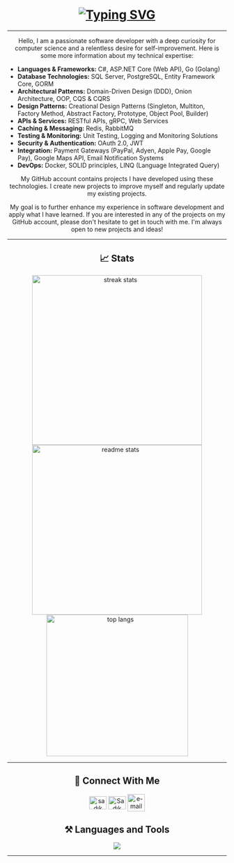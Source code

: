 
<h1 align="center">
    <a href="https://git.io/typing-svg"><img src="https://readme-typing-svg.herokuapp.com?font=Fira+Code&pause=1000&color=2CACF7&center=do%C4%9Fru&vCenter=do%C4%9Fru&repeat=do%C4%9Fru&width=345&height=35&lines=Hello!+%F0%9F%91%8B+I'm+Sad%C4%B1k+S%C3%BCnb%C3%BCl!" alt="Typing SVG" /></a>
</h1>

<hr/>
<div align="center">
    <p>Hello, I am a passionate software developer with a deep curiosity for computer science and a relentless desire for self-improvement. Here is some more information about my technical expertise:</p>
    <ul align="left">
        <li><strong>Languages & Frameworks:</strong> C#, ASP.NET Core (Web API), Go (Golang)</li>
        <li><strong>Database Technologies:</strong> SQL Server, PostgreSQL, Entity Framework Core, GORM</li>
        <li><strong>Architectural Patterns:</strong> Domain-Driven Design (DDD), Onion Architecture, OOP, CQS & CQRS</li>
        <li><strong>Design Patterns:</strong> Creational Design Patterns (Singleton, Multiton, Factory Method, Abstract Factory, Prototype, Object Pool, Builder)</li>
        <li><strong>APIs & Services:</strong> RESTful APIs, gRPC, Web Services</li>
        <li><strong>Caching & Messaging:</strong> Redis, RabbitMQ</li>
        <li><strong>Testing & Monitoring:</strong> Unit Testing, Logging and Monitoring Solutions</li>
        <li><strong>Security & Authentication:</strong> OAuth 2.0, JWT</li>
        <li><strong>Integration:</strong> Payment Gateways (PayPal, Adyen, Apple Pay, Google Pay), Google Maps API, Email Notification Systems</li>
        <li><strong>DevOps:</strong> Docker, SOLID principles, LINQ (Language Integrated Query)</li>
    </ul>
    <p>My GitHub account contains projects I have developed using these technologies. I create new projects to improve myself and regularly update my existing projects.</p>
    <p>My goal is to further enhance my experience in software development and apply what I have learned. If you are interested in any of the projects on my GitHub account, please don't hesitate to get in touch with me. I'm always open to new projects and ideas!</p>
</div>



<hr/>

<h2 align="center">📈 Stats </h2>

<div align=center>
  <img width=390 src="https://streak-stats.demolab.com/?user=SadikSunbul&count_private=true&theme=react&border_radius=10" alt="streak stats"/>
  <img width=390 src="https://github-readme-stats.vercel.app/api?username=SadikSunbul&show_icons=true&theme=react&rank_icon=github&border_radius=10" alt="readme stats" />
  <br/>
  <img width=325 align="center" src="https://github-readme-stats.vercel.app/api/top-langs/?username=SadikSunbul&hide=HTML&langs_count=8&layout=compact&theme=react&border_radius=10&size_weight=0.5&count_weight=0.5&exclude_repo=github-readme-stats" alt="top langs" />
</div>

<hr/>

<h2 align="center">🔗 Connect With Me </h2>
        <p align="center">
        <a href="https://www.linkedin.com/in/sad%C4%B1k-s%C3%BCnb%C3%BCl-736873258/" target="blank"><img align="center" src="https://raw.githubusercontent.com/rahuldkjain/github-profile-readme-generator/master/src/images/icons/Social/linked-in-alt.svg" alt="sadık sünbül" height="30" width="40" /></a>
        <a href="https://discord.gg/Sadık Sünbül#3106" target="blank"><img align="center" src="https://raw.githubusercontent.com/rahuldkjain/github-profile-readme-generator/master/src/images/icons/Social/discord.svg" alt="Sadık Sünbül#3106" height="30" width="40" /></a>
        <a href="mailto:jsjsqwe12@gmail.com" target="blank">
        <img src="https://img.icons8.com/fluency/256/mail.png" img align="center" alt="e-mail" height="40" width="40">
      </a>
       </p>
<h2 align="center">⚒️ Languages and Tools </h2>

<div align="center">
    <img src="https://skillicons.dev/icons?i=cs,dotnet,solidity,go,visualstudio,vscode,rabbitmq,redis,postman,c,azure,docker,git,github,bash,discord,linkedin" /><br>
</div>

<hr/>
